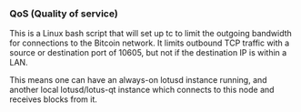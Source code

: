 ### QoS (Quality of service) ###

This is a Linux bash script that will set up tc to limit the outgoing bandwidth for connections to the Bitcoin network. It limits outbound TCP traffic with a source or destination port of 10605, but not if the destination IP is within a LAN.

This means one can have an always-on lotusd instance running, and another local lotusd/lotus-qt instance which connects to this node and receives blocks from it.
